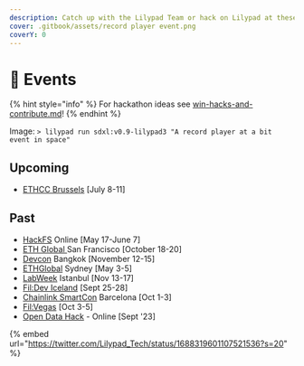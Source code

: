 ```yaml
---
description: Catch up with the Lilypad Team or hack on Lilypad at these events!
cover: .gitbook/assets/record player event.png
coverY: 0
---
```


# 📅 Events

{% hint style="info" %}
For hackathon ideas see [win-hacks-and-contribute.md](win-hacks-and-contribute.md "mention")!
{% endhint %}

Image: `> lilypad run sdxl:v0.9-lilypad3 "A record player at a bit event in space"`

## Upcoming

* [ETHCC Brussels](https://ethcc.io/) \[July 8-11]

## Past

* [HackFS](https://ethglobal.com/events/hackfs2024) Online \[May 17-June 7]
* [ETH Global ](https://ethglobal.com/events/sanfrancisco2024)San Francisco \[October 18-20]
* [Devcon](https://devcon.org/) Bangkok \[November 12-15]
* [ETHGlobal](https://ethglobal.com/events/sydney) Sydney \[May 3-5]
* [LabWeek](https://twitter.com/protocollabs/status/1694728785189540063?s=20) Istanbul \[Nov 13-17]
* [Fil:Dev Iceland](https://fildev.io) \[Sept 25-28]
* [Chainlink SmartCon](https://smartcon.chain.link/) Barcelona \[Oct 1-3]
* [Fil:Vegas](https://fil-vegas.io) \[Oct 3-5]
* [Open Data Hack](https://twitter.com/Lilypad\_Tech/status/1688319601107521536?ref\_src=twsrc%5Etfw%7Ctwcamp%5Etweetembed%7Ctwterm%5E1688319601107521536%7Ctwgr%5E2f6c362765cea6018c3db4cc5bce5e710baa50fd%7Ctwcon%5Es1\_\&ref\_url=https%3A%2F%2Fcdn.iframe.ly%2FodriGT3%3Fapp%3D1) - Online \[Sept '23]

{% embed url="https://twitter.com/Lilypad_Tech/status/1688319601107521536?s=20" %}
